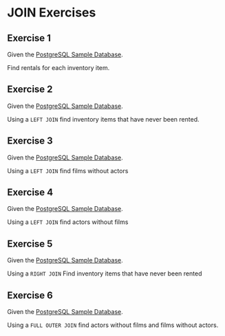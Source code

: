 # JOIN Exercises

## Exercise 1

Given the [PostgreSQL Sample Database](https://www.postgresqltutorial.com/postgresql-sample-database/).

Find rentals for each inventory item.

## Exercise 2 

Given the [PostgreSQL Sample Database](https://www.postgresqltutorial.com/postgresql-sample-database/).

Using a `LEFT JOIN` find inventory items that have never been rented.

## Exercise 3

Given the [PostgreSQL Sample Database](https://www.postgresqltutorial.com/postgresql-sample-database/).

Using a `LEFT JOIN` find films without actors

## Exercise 4

Given the [PostgreSQL Sample Database](https://www.postgresqltutorial.com/postgresql-sample-database/).

Using a `LEFT JOIN` find actors without films

## Exercise 5

Given the [PostgreSQL Sample Database](https://www.postgresqltutorial.com/postgresql-sample-database/).

Using a `RIGHT JOIN` Find inventory items that have never been rented

## Exercise 6

Given the [PostgreSQL Sample Database](https://www.postgresqltutorial.com/postgresql-sample-database/).

Using a `FULL OUTER JOIN` find actors without films and films without actors.
